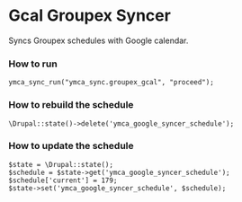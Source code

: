# Gcal Groupex Syncer

Syncs Groupex schedules with Google calendar.

### How to run

```
ymca_sync_run("ymca_sync.groupex_gcal", "proceed");
```

### How to rebuild the schedule

```
\Drupal::state()->delete('ymca_google_syncer_schedule');
```

### How to update the schedule

```
$state = \Drupal::state();
$schedule = $state->get('ymca_google_syncer_schedule');
$schedule['current'] = 179;
$state->set('ymca_google_syncer_schedule', $schedule);
```